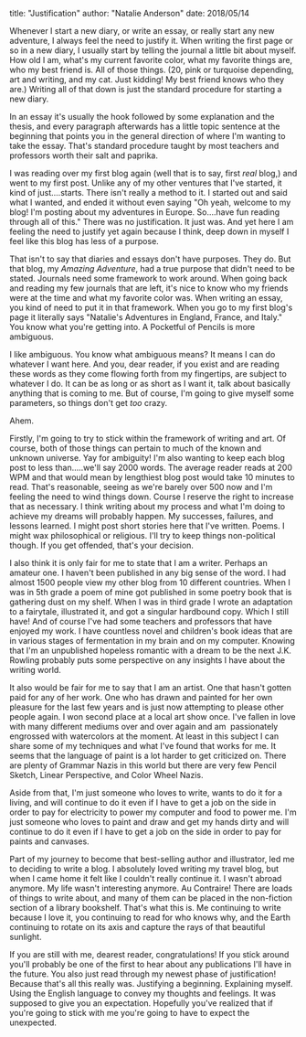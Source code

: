 title: "Justification"
author: "Natalie Anderson"
date: 2018/05/14

Whenever I start a new diary, or write an essay, or really start any new adventure, I always feel the need to justify it. When writing the first page or so in a new diary, I usually start by telling the journal a little bit about myself. How old I am, what's my current favorite color, what my favorite things are, who my best friend is. All of those things. (20, pink or turquoise depending, art and writing, and my cat. Just kidding! My best friend knows who they are.) Writing all of that down is just the standard procedure for starting a new diary.

In an essay it's usually the hook followed by some explanation and the thesis, and every paragraph afterwards has a little topic sentence at the beginning that points you in the general direction of where I'm wanting to take the essay. That's standard procedure taught by most teachers and professors worth their salt and paprika.

I was reading over my first blog again (well that is to say, first <i>real</i>&nbsp;blog,) and went to my first post. Unlike any of my other ventures that I've started, it kind of just....starts. There isn't really a method to it. I started out and said what I wanted, and ended it without even saying "Oh yeah, welcome to my blog! I'm posting about my adventures in Europe. So....have fun reading through all of this." There was no justification. It just was. And yet here I am feeling the need to justify yet again because I think, deep down in myself I feel like this blog has less of a purpose.

That isn't to say that diaries and essays don't have purposes. They do. But that blog, my <i>Amazing Adventure</i>, had a true purpose that didn't need to be stated. Journals need some framework to work around. When going back and reading my few journals that are left, it's nice to know who my friends were at the time and what my favorite color was. When writing an essay, you kind of need to put it in that framework. When you go to my first blog's page it literally says "Natalie's Adventures in England, France, and Italy." You know what you're getting into. A Pocketful of Pencils is more ambiguous.

I like ambiguous. You know what ambiguous means? It means I can do whatever I want here. And you, dear reader, if you exist and are reading these words as they come flowing forth from my fingertips, are subject to whatever I do. It can be as long or as short as I want it, talk about basically anything that is coming to me. But of course, I'm going to give myself some parameters, so things don't get <i>too</i>&nbsp;crazy.

Ahem.

Firstly, I'm going to try to stick within the framework of writing and art. Of course, both of those things can pertain to much of the known and unknown universe. Yay for ambiguity! I'm also wanting to keep each blog post to less than.....we'll say 2000 words. The average reader reads at 200 WPM and that would mean by lengthiest blog post would take 10 minutes to read. That's reasonable, seeing as we're barely over 500 now and I'm feeling the need to wind things down. Course I reserve the right to increase that as necessary. I think writing about my process and what I'm doing to achieve my dreams will probably happen. My successes, failures, and lessons learned. I might post short stories here that I've written. Poems. I might wax philosophical or religious. I'll try to keep things non-political though. If you get offended, that's your decision.

I also think it is only fair for me to state that I am a writer. Perhaps an amateur one. I haven't been published in any big sense of the word. I had almost 1500 people view my other blog from 10 different countries. When I was in 5th grade a poem of mine got published in some poetry book that is gathering dust on my shelf. When I was in third grade I wrote an adaptation to a fairytale, illustrated it, and got a singular hardbound copy. Which I still have! And of course I've had some teachers and professors that have enjoyed my work. I have countless novel and children's book ideas that are in various stages of fermentation in my brain and on my computer. Knowing that I'm an unpublished hopeless romantic with a dream to be the next J.K. Rowling probably puts some perspective on any insights I have about the writing world.

It also would be fair for me to say that I am an artist. One that hasn't gotten paid for any of her work. One who has drawn and painted for her own pleasure for the last few years and is just now attempting to please other people again. I won second place at a local art show once. I've fallen in love with many different mediums over and over again and am&nbsp; passionately engrossed with watercolors at the moment. At least in this subject I can share some of my techniques and what I've found that works for me. It seems that the language of paint is a lot harder to get criticized on. There are plenty of Grammar Nazis in this world but there are very few Pencil Sketch, Linear Perspective, and Color Wheel Nazis.

Aside from that, I'm just someone who loves to write, wants to do it for a living, and will continue to do it even if I have to get a job on the side in order to pay for electricity to power my computer and food to power me. I'm just someone who loves to paint and draw and get my hands dirty and will continue to do it even if I have to get a job on the side in order to pay for paints and canvases.

Part of my journey to become that best-selling author and illustrator, led me to deciding to write a blog. I absolutely loved writing my travel blog, but when I came home it felt like I couldn't really continue it. I wasn't abroad anymore. My life wasn't interesting anymore. Au Contraire! There are loads of things to write about, and many of them can be placed in the non-fiction section of a library bookshelf. That's what this is. Me continuing to write because I love it, you continuing to read for who knows why, and the Earth continuing to rotate on its axis and capture the rays of that beautiful sunlight.

If you are still with me, dearest reader, congratulations! If you stick around you'll probably be one of the first to hear about any publications I'll have in the future. You also just read through my newest phase of justification! Because that's all this really was. Justifying a beginning. Explaining myself. Using the English language to convey my thoughts and feelings. It was supposed to give you an expectation. Hopefully you've realized that if you're going to stick with me you're going to have to expect the unexpected.

